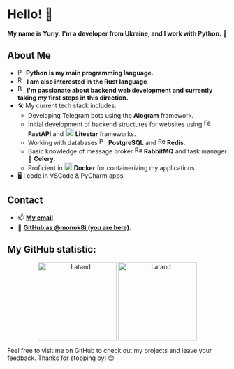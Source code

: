 # Hello! 👋

**My name is Yuriy**. **I'm a developer from Ukraine, and I work with Python.** 🦋

## About Me
- <img alt="Python" height="15px" src="https://cdn.worldvectorlogo.com/logos/python-5.svg" /> **Python is my main programming language.**
- <img alt="Rust" height="17px" src="https://cdn.worldvectorlogo.com/logos/rust.svg" /> **I am also interested in the Rust language**
- <img alt="Backend" height="17px" src="https://cdn.worldvectorlogo.com/logos/grafbase.svg" /> **I'm passionate about backend web development and currently taking my first steps in this direction.**
- 🛠️ My current tech stack includes:
  - Developing Telegram bots using the **Aiogram** framework.
  - Initial development of backend structures for websites using <img alt="FastAPI" height="17px" src="https://cdn.worldvectorlogo.com/logos/fastapi.svg" /> **FastAPI** and <img alt="Litestar" height="19px" src="https://litestar.dev/_static/logo.svg" /> **Litestar** frameworks.
  - Working with databases   <img alt="PostgreSQL" height="17px" src="https://cdn.worldvectorlogo.com/logos/postgresql.svg" /> **PostgreSQL** and <img alt="Redis" height="17px" src="https://cdn.worldvectorlogo.com/logos/redis.svg" /> **Redis**.
  - Basic knowledge of message broker  <img alt="RabbitMQ" height="17px" src="https://cdn.worldvectorlogo.com/logos/rabbitmq.svg" /> **RabbitMQ** and task manager 🥦 **Celery**.
  - Proficient in <img alt="Docker" height="18px" src="https://cdn.worldvectorlogo.com/logos/docker-4.svg" /> **Docker** for containerizing my applications.
- 🖥️ I code in VSCode & PyCharm apps.

## Contact
- 📫 **[My email](monok8i.dev@seznam.cz)**
- 🦋 **[GitHub as @monok8i (you are here)](https://github.com/monok8i).**

## My GitHub statistic:

<p align="center"><img height="180em" src="https://github-readme-stats.vercel.app/api?username=monok8i&hide_border=true&count_private=true&show_icons=true&theme=radical" alt="Latand" align = "center"/>
<img height="180em" src="https://github-readme-stats.vercel.app/api/top-langs?username=monok8i&show_icons=true&locale=en&layout=compact&hide_border=true&theme=radical" alt="Latand" align = "center"/></p>

Feel free to visit me on GitHub to check out my projects and leave your feedback. Thanks for stopping by! 😊
